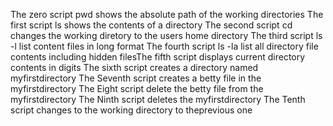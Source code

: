 The zero script pwd shows the absolute path of the working directories
The first script ls shows the contents of a directory
The second script cd changes the working diretory to the users home directory
The third script ls -l list content files in long format
The fourth script ls -la list all directory file contents including hidden filesThe fifth script displays current directory contents in digits
The sixth script creates a directory named myfirstdirectory
The Seventh script creates a betty file in the myfirstdirectory
The Eight script delete the betty file from the myfirstdirectory
The Ninth script deletes the myfirstdirectory
The Tenth script changes to the working directory to theprevious one  
